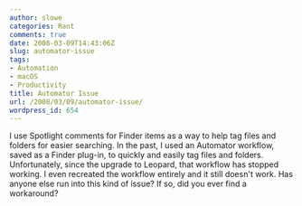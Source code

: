 ```yaml
---
author: slowe
categories: Rant
comments: true
date: 2008-03-09T14:43:06Z
slug: automator-issue
tags:
- Automation
- macOS
- Productivity
title: Automator Issue
url: /2008/03/09/automator-issue/
wordpress_id: 654
---
```


I use Spotlight comments for Finder items as a way to help tag files and folders for easier searching. In the past, I used an Automator workflow, saved as a Finder plug-in, to quickly and easily tag files and folders. Unfortunately, since the upgrade to Leopard, that workflow has stopped working. I even recreated the workflow entirely and it still doesn't work. Has anyone else run into this kind of issue? If so, did you ever find a workaround?
